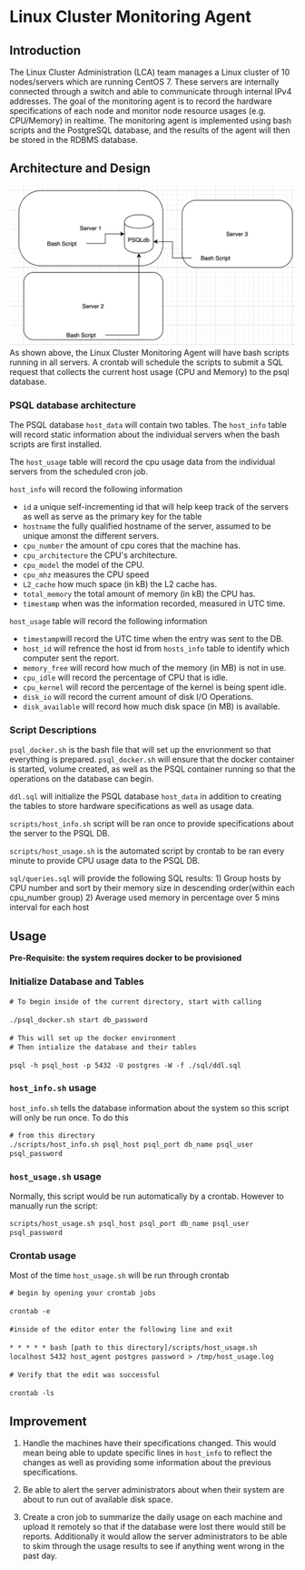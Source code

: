 # Linux Cluster Monitoring Agent

## Introduction
  
The Linux Cluster Administration (LCA) team manages a Linux cluster of 10 nodes/servers which are running CentOS 7. These servers are internally connected through a switch and able to communicate through internal IPv4 addresses. The goal of the monitoring agent is to record the hardware specifications of each node and monitor node resource usages (e.g. CPU/Memory) in realtime. The monitoring agent is implemented using bash scripts and the PostgreSQL database, and the results of the agent will then be stored in the RDBMS database.
  
## Architecture and Design
![Image of Architecture](./assets/Architecture.png)
As shown above, the Linux Cluster Monitoring Agent will have bash scripts running in all servers. A crontab will schedule the scripts to submit a SQL request that collects the current host usage (CPU and Memory) to the psql database.

### PSQL database architecture
The PSQL database `host_data` will contain two tables.
The `host_info` table will record static information about the individual servers when the bash scripts are first installed.

The `host_usage` table will record the cpu usage data from the individual servers from the scheduled cron job.

`host_info` will record the following information
* `id` a unique self-incrementing id that will help keep track of the servers as well as serve as the primary key for the table
* `hostname` the fully qualified hostname of the server, assumed to be unique amonst the different servers.
* `cpu_number` the amount of cpu cores that the machine has.
* `cpu_architecture` the CPU's architecture.
* `cpu_model` the model of the CPU.
* `cpu_mhz` measures the CPU speed
* `L2_cache` how much space (in kB) the L2 cache has.
* `total_memory` the total amount of memory (in kB) the CPU has.
* `timestamp` when was the information recorded, measured in UTC time.

`host_usage` table will record the following information
* `timestamp`will record the UTC time when the entry was sent to the DB.
* `host_id` will refrence the host id from `hosts_info` table to identify which computer sent the report.
* `memory_free` will record how much of the memory (in MB) is not in use.
* `cpu_idle` will record the percentage of CPU that is idle.
* `cpu_kernel` will record the percentage of the kernel is being spent idle.
* `disk_io` will record the current amount of disk I/O Operations.
* `disk_available` will record how much disk space (in MB) is available.


### Script Descriptions
`psql_docker.sh` is the bash file that will set up the envrionment so that everything is prepared. `psql_docker.sh` will ensure that the docker container is started, volume created, as well as the PSQL container running so that the operations on the database can begin.

`ddl.sql` will initialize the PSQL database `host_data` in addition to creating the tables to store hardware specifications as well as usage data.

`scripts/host_info.sh` script will be ran once to provide specifications about the server to the PSQL DB.

`scripts/host_usage.sh` is the automated script by crontab to be ran every minute to provide CPU usage data to the PSQL DB.

`sql/queries.sql` will provide the following SQL results: 
    1) Group hosts by CPU number and sort by their memory size in descending order(within each cpu_number group)
    2) Average used memory in percentage over 5 mins interval for each host

## Usage
**Pre-Requisite: the system requires docker to be provisioned**

### Initialize Database and Tables
```
# To begin inside of the current directory, start with calling

./psql_docker.sh start db_password

# This will set up the docker environment
# Then intialize the database and their tables

psql -h psql_host -p 5432 -U postgres -W -f ./sql/ddl.sql
```
### `host_info.sh` usage
`host_info.sh` tells the database information about the system so this script will only be run once. To do this
```
# from this directory
./scripts/host_info.sh psql_host psql_port db_name psql_user psql_password
```
### `host_usage.sh` usage
Normally, this script would be run automatically by a crontab.
However to manually run the script:
```
scripts/host_usage.sh psql_host psql_port db_name psql_user psql_password
```
### Crontab usage
Most of the time `host_usage.sh` will be run through crontab
```
# begin by opening your crontab jobs

crontab -e

#inside of the editor enter the following line and exit

* * * * * bash [path to this directory]/scripts/host_usage.sh localhost 5432 host_agent postgres password > /tmp/host_usage.log

# Verify that the edit was successful

crontab -ls

```

## Improvement
  1) Handle the machines have their specifications changed. This would mean being able to update specific lines in `host_info` to reflect the changes as well as providing some information about the previous specifications.
  
  2) Be able to alert the server administrators about when their system are about to run out of available disk space.
  
  3) Create a cron job to summarize the daily usage on each machine and upload it remotely so that if the database were lost there would still be reports. Additionally it would allow the server administrators to be able to skim through the usage results to see if anything went wrong in the past day.

